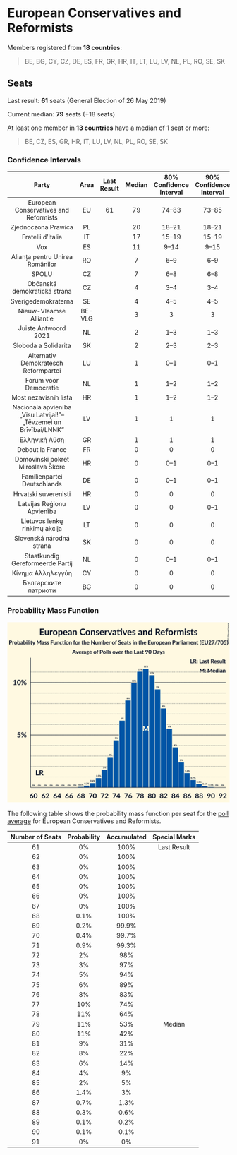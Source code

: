# European Conservatives and Reformists

Members registered from **18 countries**:

> BE, BG, CY, CZ, DE, ES, FR, GR, HR, IT, LT, LU, LV, NL, PL, RO, SE, SK

## Seats

Last result: **61** seats (General Election of 26 May 2019)

Current median: **79** seats (+18 seats)

At least one member in **13 countries** have a median of 1 seat or more:

> BE, CZ, ES, GR, HR, IT, LU, LV, NL, PL, RO, SE, SK

### Confidence Intervals

| Party | Area | Last Result | Median | 80% Confidence Interval | 90% Confidence Interval | 95% Confidence Interval | 99% Confidence Interval |
|:-----:|:----:|:-----------:|:------:|:-----------------------:|:-----------------------:|:-----------------------:|:-----------------------:|
| European Conservatives and Reformists | EU | 61 | 79 | 74–83 | 73–85 | 72–86 | 70–88 |
| Zjednoczona Prawica | PL | | 20 | 18–21 | 18–21 | 18–22 | 17–22 |
| Fratelli d’Italia | IT | | 17 | 15–19 | 15–19 | 14–20 | 13–21 |
| Vox | ES | | 11 | 9–14 | 9–15 | 9–15 | 8–16 |
| Alianța pentru Unirea Românilor | RO | | 7 | 6–9 | 6–9 | 5–10 | 5–10 |
| SPOLU | CZ | | 7 | 6–8 | 6–8 | 6–8 | 6–8 |
| Občanská demokratická strana | CZ | | 4 | 3–4 | 3–4 | 3–4 | 3–5 |
| Sverigedemokraterna | SE | | 4 | 4–5 | 4–5 | 4–5 | 4–5 |
| Nieuw-Vlaamse Alliantie | BE-VLG | | 3 | 3 | 3 | 2–3 | 2–3 |
| Juiste Antwoord 2021 | NL | | 2 | 1–3 | 1–3 | 1–4 | 0–4 |
| Sloboda a Solidarita | SK | | 2 | 2–3 | 2–3 | 2–3 | 2–3 |
| Alternativ Demokratesch Reformpartei | LU | | 1 | 0–1 | 0–1 | 0–1 | 0–1 |
| Forum voor Democratie | NL | | 1 | 1–2 | 1–2 | 0–2 | 0–2 |
| Most nezavisnih lista | HR | | 1 | 1–2 | 1–2 | 1–2 | 1–2 |
| Nacionālā apvienība „Visu Latvijai!”–„Tēvzemei un Brīvībai/LNNK” | LV | | 1 | 1 | 1 | 1 | 1 |
| Ελληνική Λύση | GR | | 1 | 1 | 1 | 1 | 0–1 |
| Debout la France | FR | | 0 | 0 | 0 | 0 | 0 |
| Domovinski pokret Miroslava Škore | HR | | 0 | 0–1 | 0–1 | 0–1 | 0–1 |
| Familienpartei Deutschlands | DE | | 0 | 0–1 | 0–1 | 0–1 | 0–1 |
| Hrvatski suverenisti | HR | | 0 | 0 | 0 | 0 | 0 |
| Latvijas Reģionu Apvienība | LV | | 0 | 0 | 0–1 | 0–1 | 0–1 |
| Lietuvos lenkų rinkimų akcija | LT | | 0 | 0 | 0 | 0 | 0–1 |
| Slovenská národná strana | SK | | 0 | 0 | 0 | 0 | 0–1 |
| Staatkundig Gereformeerde Partij | NL | | 0 | 0–1 | 0–1 | 0–1 | 0–1 |
| Κίνημα Αλληλεγγύη | CY | | 0 | 0 | 0 | 0 | 0 |
| Българските патриоти | BG | | 0 | 0 | 0 | 0 | 0 |

### Probability Mass Function

![Graph with seats probability mass function not yet produced](average-2022-03-31-seats-pmf-europeanconservativesandreformists.png "Seats Probability Mass Function")

The following table shows the probability mass function per seat for the [poll average](average-2022-03-31.html) for European Conservatives and Reformists.

| Number of Seats | Probability | Accumulated | Special Marks |
|:---------------:|:-----------:|:-----------:|:-------------:|
| 61 | 0% | 100% | Last Result |
| 62 | 0% | 100% |  |
| 63 | 0% | 100% |  |
| 64 | 0% | 100% |  |
| 65 | 0% | 100% |  |
| 66 | 0% | 100% |  |
| 67 | 0% | 100% |  |
| 68 | 0.1% | 100% |  |
| 69 | 0.2% | 99.9% |  |
| 70 | 0.4% | 99.7% |  |
| 71 | 0.9% | 99.3% |  |
| 72 | 2% | 98% |  |
| 73 | 3% | 97% |  |
| 74 | 5% | 94% |  |
| 75 | 6% | 89% |  |
| 76 | 8% | 83% |  |
| 77 | 10% | 74% |  |
| 78 | 11% | 64% |  |
| 79 | 11% | 53% | Median |
| 80 | 11% | 42% |  |
| 81 | 9% | 31% |  |
| 82 | 8% | 22% |  |
| 83 | 6% | 14% |  |
| 84 | 4% | 9% |  |
| 85 | 2% | 5% |  |
| 86 | 1.4% | 3% |  |
| 87 | 0.7% | 1.3% |  |
| 88 | 0.3% | 0.6% |  |
| 89 | 0.1% | 0.2% |  |
| 90 | 0.1% | 0.1% |  |
| 91 | 0% | 0% |  |


